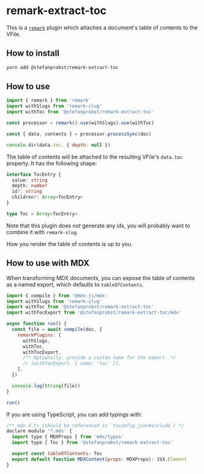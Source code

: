 # remark-extract-toc

This is a [`remark`](https://github.com/remarkjs/remark) plugin which attaches a
document's table of contents to the VFile.

## How to install

```sh
yarn add @stefanprobst/remark-extract-toc
```

## How to use

```js
import { remark } from 'remark'
import withSlugs from 'remark-slug'
import withToc from '@stefanprobst/remark-extract-toc'

const processor = remark().use(withSlugs).use(withToc)

const { data, contents } = processor.processSync(doc)

console.dir(data.toc, { depth: null })
```

The table of contents will be attached to the resulting VFile's `data.toc`
property. It has the following shape:

```ts
interface TocEntry {
  value: string
  depth: number
  id?: string
  children?: Array<TocEntry>
}

type Toc = Array<TocEntry>
```

Note that this plugin does _not_ generate any ids, you will probably want to
combine it with `remark-slug`.

How you render the table of contents is up to you.

## How to use with MDX

When transforming MDX documents, you can expose the table of contents as a named
export, which defaults to `tableOfContents`.

```js
import { compile } from '@mdx-js/mdx'
import withSlugs from 'remark-slug'
import withToc from '@stefanprobst/remark-extract-toc'
import withTocExport from '@stefanprobst/remark-extract-toc/mdx'

async function run() {
  const file = await compile(doc, {
    remarkPlugins: [
      withSlugs,
      withToc,
      withTocExport,
      /** Optionally, provide a custom name for the export. */
      // [withTocExport, { name: 'toc' }],
    ],
  })

  console.log(String(file))
}

run()
```

If you are using TypeScript, you can add typings with:

```js
/** mdx.d.ts (should be referenced in `tsconfig.json#include`) */
declare module '*.mdx' {
  import type { MDXProps } from 'mdx/types'
  import type { Toc } from '@stefanprobst/remark-extract-toc'

  export const tableOfContents: Toc
  export default function MDXContent(props: MDXProps): JSX.Element
}
```
